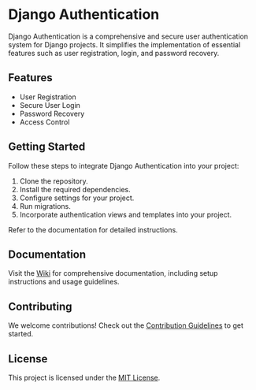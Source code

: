 # Django Authentication
Django Authentication is a comprehensive and secure user authentication system for Django projects. It simplifies the implementation of essential features such as user registration, login, and password recovery.

## Features
- User Registration
- Secure User Login
- Password Recovery
- Access Control

## Getting Started
Follow these steps to integrate Django Authentication into your project:

1. Clone the repository.
2. Install the required dependencies.
3. Configure settings for your project.
4. Run migrations.
5. Incorporate authentication views and templates into your project.

Refer to the documentation for detailed instructions.

## Documentation

Visit the [Wiki](https://github.com/mhfemu/django-authentication/wiki) for comprehensive documentation, including setup instructions and usage guidelines.

## Contributing

We welcome contributions! Check out the [Contribution Guidelines](CONTRIBUTING.md) to get started.

## License

This project is licensed under the [MIT License](LICENSE).
